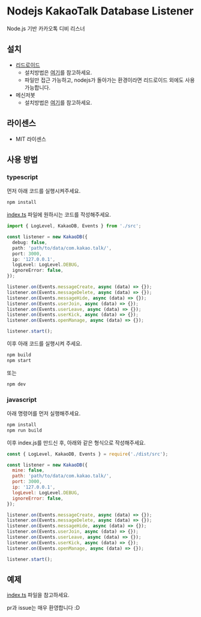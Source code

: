 # Nodejs KakaoTalk Database Listener
Node.js 기반 카카오톡 디비 리스너

## 설치
 - [리드로이드](https://github.com/remote-android/redroid-doc)
   - 설치방법은 [여기](docs/redroid.md)를 참고하세요.
   - 파일만 접근 가능하고, nodejs가 돌아가는 환경이라면 리드로이드 외에도 사용 가능합니다.
 - 메신저봇
   - 설치방법은 [여기](/docs/msgbot.md)를 참고하세요.

## 라이센스
 - MIT 라이센스

## 사용 방법


### typescript
먼저 아래 코드를 실행시켜주세요.
```bash
npm install
```
[index.ts](/index.ts) 파일에 원하시는 코드를 작성해주세요.
```typescript
import { LogLevel, KakaoDB, Events } from './src';

const listener = new KakaoDB({
  debug: false,
  path: 'path/to/data/com.kakao.talk/',
  port: 3000,
  ip: '127.0.0.1',
  logLevel: LogLevel.DEBUG, 
  ignoreError: false,
});

listener.on(Events.messageCreate, async (data) => {});
listener.on(Events.messageDelete, async (data) => {});
listener.on(Events.messageHide, async (data) => {});
listener.on(Events.userJoin, async (data) => {});
listener.on(Events.userLeave, async (data) => {});
listener.on(Events.userKick, async (data) => {});
listener.on(Events.openManage, async (data) => {});

listener.start();
```
이후 아래 코드를 실행시켜 주세요.
```bash
npm build
npm start
```
또는
``` bash
npm dev
```


### javascript
아래 명령어를 먼저 실행해주세요.
```bash
npm install
npm run build
```
이후 index.js를 만드신 후, 아래와 같은 형식으로 작성해주세요.
```javascript
const { LogLevel, KakaoDB, Events } = require('./dist/src');

const listener = new KakaoDB({
  mine: false,
  path: 'path/to/data/com.kakao.talk/',
  port: 3000,
  ip: '127.0.0.1',
  logLevel: LogLevel.DEBUG,
  ignoreError: false,
});

listener.on(Events.messageCreate, async (data) => {});
listener.on(Events.messageDelete, async (data) => {});
listener.on(Events.messageHide, async (data) => {});
listener.on(Events.userJoin, async (data) => {});
listener.on(Events.userLeave, async (data) => {});
listener.on(Events.userKick, async (data) => {});
listener.on(Events.openManage, async (data) => {});

listener.start();
```

## 예제
[index.ts](/index.ts) 파일을 참고하세요.

pr과 issue는 매우 환영합니다 :D